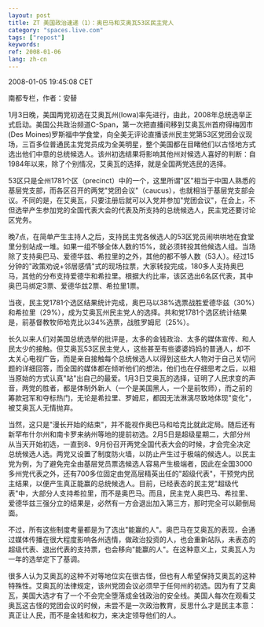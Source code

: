 ```yaml
---
layout: post
title: ZT 美国政治速递（1）：奥巴马和艾奥瓦53区民主党人
category: "spaces.live.com"
tags: ["repost"]
keywords: 
ref: 2008-01-06
lang: zh-cn
---
```


2008-01-05 19:45:08 CET

南都专栏，作者：安替

1月3日晚，美国两党初选在艾奥瓦州(Iowa)率先进行，由此，2008年总统选举正式启动。美国公共政治频道C-Span，第一次把直播间移到艾奥瓦州首府得梅因市(Des Moines)罗斯福中学食堂，向全美无评论直播该州民主党第53区党团会议现场，三百多位普通民主党党员成为全美明星，整个美国都在目睹他们以古怪地方式选出他们中意的总统候选人。该州初选结果将影响其他州对候选人喜好的判断：自1984年以来，除了个别情况，艾奥瓦的选择，就是全国两党选民的选择。

53区只是全州1781个区（precinct）中的一个，这里所谓"区"相当于中国人熟悉的基层党支部，而各区召开的两党"党团会议"（caucus），也就相当于基层党支部会议。不同的是，在艾奥瓦，只要注册后就可以入党并参加"党团会议"，在会上，不但选举产生参加党的全国代表大会的代表及所支持的总统候选人，民主党还要讨论区党务。

晚7点，在简单产生主持人之后，支持民主党各候选人的53区党员闹哄哄地在食堂里分别站成一堆。如果一组不够全体人数的15%，就必须转投其他候选人组。当场除了支持奥巴马、爱德华兹、希拉里的之外，其他的都不够人数（53人）。经过15分钟的"政策劝说+邻居感情"式的现场拉票，大家转投完成，180多人支持奥巴马­，其他的分布支持爱德华和希拉里。根据大约比率，该区选出6名区代表，其中奥巴马绑定3票、爱德华兹2票、希拉里1票。

当夜，民主党1781个选区结果统计完成，奥巴马以38%选票战胜爱德华兹（30%）和希拉里（29%），成为艾奥瓦州民主党人的选择。共和党1781个选区统­计结果是，前基督教牧师哈克比以34%选票，战胜罗姆尼（25%）。

长久以来人们对美国总统选举的批评是，太多的金钱政治、太多的媒体宣传、和人民太少的接触。但艾奥瓦53区民主党人，这些甚至有些婆婆妈妈的普通人，却不太关心­电视广告，而是亲自接触每个总统候选人以得到这些大人物对于自己关切问题的详细回答，而全国的媒体都在倾听他们的想法，他们也在仔细思考之后，以相当原始的方式­认真"站"出自己的最爱。1月3日艾奥瓦的选择，证明了人民求变的声音，两党的胜者，都是体制外新人（一个是美国黑人，一个是前牧师），而之前的筹款冠军和夺标热门，无论是希拉里、罗姆尼，都因无法淋漓尽致地体现"变化"，被艾奥瓦人无情抛弃。

当然，这只是"漫长开始的结束"，并不能视作奥巴马和哈克比就此定局。随后还有新罕布什尔州和南卡罗来纳州等地的提前初选。2月5日是超级星期二，大部分州从当­天开始初选，一直到8、9月份召开两党全国代表大会的时候，才会完全决定总统候选人选。两党又设置了制度防火墙，以防止产生过于极端的候选人。以民主党为例，为­了避免完全由基层党员票选候选人容易产生极端者，因此在全国3000多州党代表之外，还有700多位固定由党高层精英出任的"超级代表"，干预党内民主结果，以便产生真正能赢的总统候选人。目前，已经表态的民主党"超级代表"中，大部分人支持希拉里，而不是奥巴马。而且，民主党人奥巴马、希拉里、爱德华兹三强分立的结­果是，必然有一方会退出加入第三方，那时完全可以颠倒局面。

不过，所有这些制度考量都是为了选出"能赢的人"。奥巴马在艾奥瓦的表现，会通过媒体传播在很大程度影响各州选情，做政治投资的人，也会重新站队，未表态的超级代表、退出代表的支持票，也会移向"能赢的人"。在这种意义上，艾奥瓦人为一年的选举定下了基调。

很多人认为艾奥瓦的这种不对等地位实在很古怪，但也有人希望保持艾奥瓦的这种特殊性。艾奥瓦的法律规定，该州党团会议必须早于任何州的初选。因为有了艾奥瓦，美国大选才有了一个不会完全堕落成金钱政治的安全线。美国人每次在观看艾奥瓦这古怪的党团会议的时候，未尝不是一次政治教育，反思什么才是民主本意：真正让人民，­而不是金钱和权力，来决定领导他们的人。

